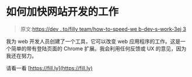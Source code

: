 # 如何加快网站开发的工作

> 原文:[https://dev . to/filly team/how-to-speed-we b-dev-s-work-3ej 3](https://dev.to/fillyteam/how-to-speed-up-web-dev-s-work-3ej3)

我为 web 开发人员创建了一个工具，它可以改变 web 应用程序的工作。这是一个简单的带有登陆页面的 Chrome 扩展。我会利用任何反馈或 UX 的意见，因为我还在努力。

请看一看 [https://fill.ly](https://fill.ly)
